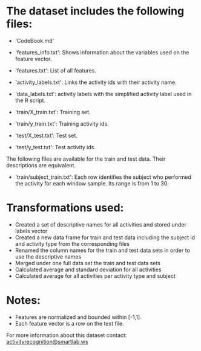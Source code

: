 The dataset includes the following files:
=========================================

- 'CodeBook.md'

- 'features_info.txt': Shows information about the variables used on the feature vector.

- 'features.txt': List of all features.

- 'activity_labels.txt': Links the activity ids with their activity name.

- 'data_labels.txt': activity labels with the simplified activity label used in the R script.

- 'train/X_train.txt': Training set.

- 'train/y_train.txt': Training activity ids.

- 'test/X_test.txt': Test set.

- 'test/y_test.txt': Test activity ids.

The following files are available for the train and test data. Their descriptions are equivalent. 

- 'train/subject_train.txt': Each row identifies the subject who performed the activity for each window sample. Its range is from 1 to 30. 


Transformations used: 
======
- Created a set of descriptive names for all activities and stored under labels vector
- Created a new data frame for train and test data including the subject id and activity type from the corresponding files
- Renamed the column names for the train and test data sets in order to use the descriptive names 
- Merged under one full data set the train and test data sets
- Calculated average and standard deviation for all activities
- Calculated average for all activities per activity type and subject

Notes: 
======
- Features are normalized and bounded within [-1,1].
- Each feature vector is a row on the text file.

For more information about this dataset contact: activityrecognition@smartlab.ws

